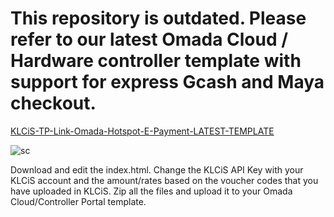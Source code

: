 # This repository is outdated. Please refer to our latest Omada Cloud / Hardware controller template with support for express Gcash and Maya checkout.

[KLCiS-TP-Link-Omada-Hotspot-E-Payment-LATEST-TEMPLATE](https://github.com/darkhoundz/KLCiS-TP-Link-Omada-Hotspot-E-Payment--v2)

![sc](https://github.com/darkhoundz/KLCiS-TP-Link-Omada-Hotspot-E-Payment/assets/28075740/06873159-613d-4ca3-99c8-f3934f7244da)


Download and edit the index.html. Change the KLCiS API Key with your KLCiS account and the amount/rates based on the voucher codes that you have uploaded in KLCiS. Zip all the files and upload it to your Omada Cloud/Controller Portal template.
